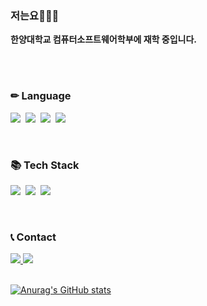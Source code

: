 ### 저는요👩🏻‍💻
**한양대학교 컴퓨터소프트웨어학부에 재학 중입니다.**  

<br>
<br>

<h3>✏ Language</h3>
<p>
  <img src="https://img.shields.io/badge/C-00599C?style=flat-square&logo=c&logoColor=white"/></a>&nbsp
  <img src="https://img.shields.io/badge/Java-007396?style=flat-square&logo=Java&logoColor=white"/></a>&nbsp
  <img src="https://img.shields.io/badge/Python-3766AB?style=flat-square&logo=Python&logoColor=white"/></a>&nbsp 
  <img src="https://img.shields.io/badge/Javascript-ffb13b?style=flat-square&logo=javascript&logoColor=white"/></a>&nbsp 
</p>
<br>
<h3>📚 Tech Stack</h3>
<p>
  <img src="https://img.shields.io/badge/Node.js-339933?style=flat-square&logo=Node.js&logoColor=white"/></a>&nbsp
  <img src="https://img.shields.io/badge/Express-000000?style=flat-square&logo=Express&logoColor=white"/></a>&nbsp
  <img src="https://img.shields.io/badge/MongoDB-4EA94B?style=flat-square&logo=mongodb&logoColor=white"></a>&nbsp
</p>
<br>
<h3>📞 Contact</h3>


<a href="https://leehyogum.tistory.com/" target="_blank">
    <img src="https://img.shields.io/badge/Tistory-F05A28?style=flat-square&logo=Tistory&logoColor=white"/>
</a>
<a href="mailto:dlgywjd2580@hanyang.ac.kr" target="_blank">
<img src="https://img.shields.io/badge/Gmail-EA4335.svg?style=flat-square&logo=Gmail&logoColor=white"/>
</a>

<br>
<br>

[![Anurag's GitHub stats](https://github-readme-stats.vercel.app/api?username=LeeHyo-Jeong)](https://github.com/anuraghazra/github-readme-stats)

<!--

